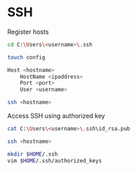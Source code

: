 # SSH

Register hosts

```bash
cd C:\Users\<username>\.ssh

touch config

Host <hostname>
    HostName <ipaddress>
    Port <port>
    User <username>

ssh <hostname>
```

Access SSH using authorized key

```bash
cat C:\Users\<username>\.ssh\id_rsa.pub

ssh <hostname>

mkdir $HOME/.ssh
vim $HOME/.ssh/authorized_keys
```
